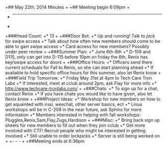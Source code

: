 +## May 22th, 2014 Minutes
 +
 +## Meeting begin 6:09pm
 +
 + - - -
 +
 +###Head Count:
 +* 13
 +
 +###Door Bot:
 +* Up and running! Talk to _jack_ for swipe access
 +* Talk about how often new members should come to be able to gain swipe access
 +* Card access for new members? Possibly under peer review
 +
 +###Summer Plan:
 +* June 6th-8th
 +* D-109 and D115, only can get into D-115 before 10pm on friday the 6th, Renix has key/swipe access for doors
 +
 +###Office Hours:
 +* Officers send there current scheduals for Fall to Renix, so she can start planning ahead
 +* If avaliable to hold specific office hours for this summer, also let Renix know
 +
 +###Field Trip Tomorrow:
 +* Friday May 31st at 4pm to Tech Care Tron Labs
 +* If interested, meet at cclub around 2pm, ask Flay for more info
 +* http://www.techcare-tronlabs.com/
 +
 +###Chats:
 +* To sign up for a chat, contact Renix
 +* If you have chats you would like to have given, also let Renix know
 +
 +###Project Ideas:
 +* Workshop for new members on how to get aquainted with irssi, weechat, other server basics, ect
 +* Linux workshops will be in C-208 in the near future, ask Sphinx for more information
 +* Members interested in helping with fall workshops: Pluggles,Renix,Sam,Flay,Zugs,Hardison
 +
 +###Misc:
 +* Bring back sign up sheets for new members to fill out when they join cclub
 +* Get more involved with CTF! Recruit people who might be interested in getting involved
 +* Still unable to order lockpicks
 +* Server is still being worked on
 +
 +- - - 
 +
 +##Meeting ends at 6:38pm
